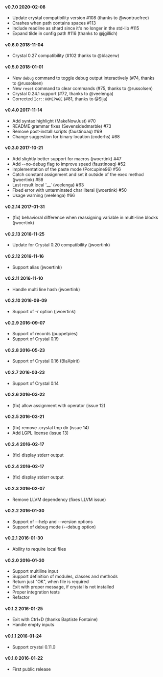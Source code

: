 #### v0.7.0 2020-02-08

* Update crystal compatibility version #108 (thanks to @wontruefree)
* Crashes when path contains spaces #113
* Include readline as shard since it's no longer in the std-lib #115
* Expand tilde in config path #116 (thanks to @jgillich)

#### v0.6.0 2018-11-04
* Crystal 0.27 compatibility (#102 thanks to @blazerw)

#### v0.5.0 2018-01-01
* New `debug` command to toggle debug output interactively (#74, thanks to @russolsen)
* New `reset` command to clear commands (#75, thanks to @russolsen)
* Crystal 0.24.1 support (#72, thanks to @veelenga)
* Corrected `Icr::HOMEPAGE` (#81, thanks to @Sija)

#### v0.4.0 2017-11-14
* Add syntax highlight (MakeNowJust) #70
* README grammar fixes (Sevensidedmarble) #73
* Remove post-install scripts (faustinoaq) #69
* Change suggestion for binary location (coderhs) #68

#### v0.3.0 2017-10-21
* Add slightly better support for macros (jwoertink) #47
* Add --no-debug flag to improve speed (faustinoaq) #52
* Implementation of the paste mode (Porcupine96) #56
* Catch constant assignment and set it outside of the exec method (jwoertink) #59
* Last result local '__' (veelenga) #63
* Fixed error with unterminated char literal (jwoertink) #50
* Usage warning (veelenga) #66

#### v0.2.14 2017-01-31
* (fix) behavioral difference when reassigning variable in multi-line blocks (jwoertink)

#### v0.2.13 2016-11-25
* Update for Crystal 0.20 compatibility (jwoertink)

#### v0.2.12 2016-11-16
* Support alias (jwoertink)

#### v0.2.11 2016-11-10
* Handle multi line hash (jwoertink)

#### v0.2.10 2016-09-09
* Support of -r option (jwoertink)

#### v0.2.9 2016-09-07
* Support of records (puppetpies)
* Support of Crystal 0.19

#### v0.2.8 2016-05-23
* Support of Crystal 0.16 (BlaXpirit)

#### v0.2.7 2016-03-23
* Support of Crystal 0.14

#### v0.2.6 2016-03-22
* (fix) allow assignment with operator (issue 12)

#### v0.2.5 2016-03-21
* (fix) remove .crystal tmp dir (issue 14)
* Add LGPL license (issue  13)

#### v0.2.4 2016-02-17
* (fix) display stderr output

#### v0.2.4 2016-02-17
* (fix) display stderr output

#### v0.2.3 2016-02-07
* Remove LLVM dependency (fixes LLVM issue)

#### v0.2.2 2016-01-30
* Support of --help and --version options
* Support of debug mode (--debug option)

#### v0.2.1 2016-01-30
* Ability to require local files

#### v0.2.0 2016-01-30
* Support multiline input
* Support definition of modules, classes and methods
* Return just "OK", when file is required
* Exit with proper message, if crystal is not installed
* Proper integration tests
* Refactor

#### v0.1.2 2016-01-25
* Exit with Ctrl+D (thanks Baptiste Fontaine)
* Handle empty inputs

#### v0.1.1 2016-01-24
* Support crystal 0.11.0

#### v0.1.0 2016-01-22
* First public release
